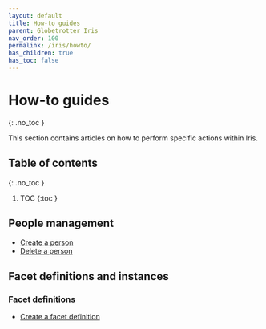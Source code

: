 ```yaml
---
layout: default
title: How-to guides
parent: Globetrotter Iris
nav_order: 100
permalink: /iris/howto/
has_children: true
has_toc: false
---
```


# How-to guides
{: .no_toc }

This section contains articles on how to perform specific actions within Iris.

## Table of contents
{: .no_toc }

1. TOC
{:toc }

## People management

* [Create a person](/iris/howto/create-a-person/)
* [Delete a person](/iris/howto/delete-a-person/)

## Facet definitions and instances

### Facet definitions

* [Create a facet definition](/iris/howto/create-a-facet-definition/)
